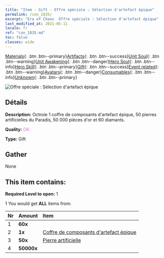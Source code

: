 ```yaml
---
title: "Item - Gift - Offre spéciale : Sélection d'artefact épique"
permalink: /con_1835/
excerpt: "Era of Chaos  Offre spéciale : Sélection d'artefact épique"
last_modified_at: 2021-05-11
locale: fr
ref: "con_1835.md"
toc: false
classes: wide
---
```

 [Materials](/ItemsFR/){: .btn .btn--primary}[Artifacts](/ItemsFR/Artifacts/){: .btn .btn--success}[Unit Soul](/ItemsFR/UnitSoul/){: .btn .btn--warning}[Unit Awakening](/ItemsFR/UnitAwakening/){: .btn .btn--danger}[Hero Soul](/ItemsFR/HeroSoul/){: .btn .btn--info}[Hero Skill](/ItemsFR/HeroSkill/){: .btn .btn--primary}[Gift](/ItemsFR/Gift/){: .btn .btn--success}[Event related](/ItemsFR/Events/){: .btn .btn--warning}[Avatars](/ItemsFR/Avatars/){: .btn .btn--danger}[Consumables](/ItemsFR/Consumables/){: .btn .btn--info}[Unknown](/ItemsFR/Unknown/){: .btn .btn--primary}

 ![Offre spéciale : Sélection d'artefact épique](/images/t/i_907457.png)

## Détails
 **Description:** Octroie 1 coffre de composants d'artefact épique, 50 pierres artificielles du Paradis, 50 000 pièces d'or et 60 diamants.

 **Quality:** <span style="color: #DA70D6">OK</span>

 **Type:** Gift

## Gather

  None

## This item contains:

 **Required Level to open:** 1

 1 You would get **ALL** items  from:

  | Nr | Amount |     Item    |
  |:---|:-------|:------------|
  | 1 |  **60x** | <i class="fas fa-gem"/> |  | 
  | 2 |  **1x** | [Coffre de composants d'artefact épique](/ItemsFR/con_1836/) |  | 
  | 3 |  **50x** | [Pierre artificielle](/ItemsFR/art_188/) |  | 
  | 4 |  **50000x** | <i class="fas fa-coins"/> |  | 
